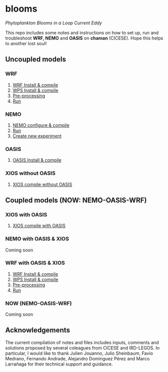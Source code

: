 # blooms
_Phytoplankton Blooms in a Loop Current Eddy_

This repo includes some notes and instructions on how to set up, run and troubleshoot **WRF, NEMO** and **OASIS** on **chaman** (CICESE). 
Hope this helps to another lost soul!

## Uncoupled models
### WRF
1. [WRF Install & compile](https://github.com/ivonnegarciam/blooms/blob/main/models/uncoupled/install_configure_compile_WRF_4.1.3.md)
2. [WPS Install & compile](https://github.com/ivonnegarciam/blooms/blob/main/models/uncoupled/install_configure_compile_WPS_4.1.md)
3. [Pre-processing](https://github.com/ivonnegarciam/blooms/blob/main/models/uncoupled/pre-processing.md)
4. [Run](https://github.com/ivonnegarciam/blooms/blob/main/models/uncoupled/run.md)

### NEMO
1. [NEMO configure & compile](https://github.com/ivonnegarciam/blooms/edit/main/models/uncoupled/NEMO/install_configure_compile_NEMO_4.0.md)
2. [Run](https://github.com/ivonnegarciam/blooms/blob/main/models/uncoupled/NEMO/run_nemo.md)
3. [Create new experiment](https://github.com/ivonnegarciam/blooms/blob/main/models/uncoupled/NEMO/create_new_experiment.md)

### OASIS
1. [OASIS Install & compile](https://github.com/ivonnegarciam/blooms/blob/main/models/uncoupled/OASIS/install_compile_OASIS3-MCT_4.0.md)

### XIOS without OASIS
1. [XIOS compile without OASIS](https://github.com/ivonnegarciam/blooms/blob/main/models/coupled/XIOS_withoutOASIS/install_compile_XIOS2.5_withoutOASIS.md)

## Coupled models (NOW: NEMO-OASIS-WRF)
### XIOS with OASIS
1. [XIOS compile with OASIS](https://github.com/ivonnegarciam/blooms/tree/main/models/coupled/XIOS_withOASIS/install_compile_XIOS2.5_withoutOASIS.md)

### NEMO with OASIS & XIOS
Coming soon

### WRF with OASIS & XIOS
1. [WRF Install & compile](https://github.com/ivonnegarciam/blooms/blob/main/models/coupled/WRF_withOASIS_withXIOS/install_configure_compile_WRF_4.1.3_withOASIS_withXIOS.md)
2. [WPS Install & compile](https://github.com/ivonnegarciam/blooms/blob/main/models/coupled/WPS_withOASIS_withXIOS/install_configure_compile_WPS_4.1_withOASIS_withXIOS.md)
3. [Pre-processing](https://github.com/ivonnegarciam/blooms/blob/main/models/coupled/WPS_withOASIS_withXIOS/pre-processing_withOASIS_with_XIOS.md)
4. [Run](https://github.com/ivonnegarciam/blooms/blob/main/models/coupled/WRF_withOASIS_withXIOS/run_WPS_WRF_withOASIS_with_XIOS.md)

### NOW (NEMO-OASIS-WRF)
Coming soon

## Acknowledgements
The current compilation of notes and files includes inputs, comments and solutions proposed by several coleagues from CICESE and IRD-LEGOS. In particular, I would like to thank Julien Jouanno, Julio Sheinbaum, Favio Medrano, Fernando Andrade, Alejandro Dominguez Pérez and Marco Larrañaga for their technical support and guidance.


